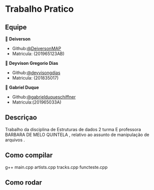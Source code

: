 # Trabalho Pratico 

## Equipe

👤 **Deiverson**

* Github:[@DeiversonMAP](https://github.com/DeiversonMAP) 
* Matricula: (201965123AB)


👤 **Deyvison Gregorio Dias**

* Github:[@deyvisongdias](https://github.com/deyvisongdias)
* Matricula: (201835017)

👤 **Gabriel Duque**

* Github:[@gabrielduqueschiffner](https://github.com/gabrielduqueschiffner)
* Matricula:(201965033A)


## Descriçao
Trabalho da disciplina de Estruturas de dados 2 turma E  professora BARBARA DE MELO QUINTELA , relativo ao assunto de manipulação de arquivos .

## Como compilar
g++ main.cpp artists.cpp tracks.cpp functeste.cpp

## Como rodar
